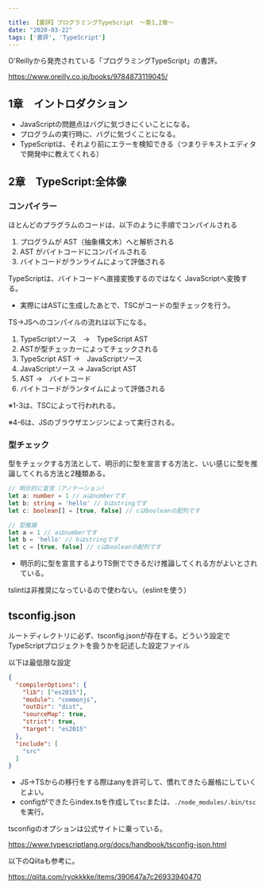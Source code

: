 ```yaml
---

title: 【書評】プログラミングTypeScript　〜第1,2章〜
date: "2020-03-22"
tags: ['書評', 'TypeScript']
---
```


O'Reillyから発売されている「プログラミングTypeScript」の書評。

https://www.oreilly.co.jp/books/9784873119045/


## 1章　イントロダクション

- JavaScriptの問題点はバグに気づきにくいことになる。
 - プログラムの実行時に、バグに気づくことになる。
- TypeScriptは、それより前にエラーを検知できる（つまりテキストエディタで開発中に教えてくれる）

##  2章　TypeScript:全体像

### コンパイラー

ほとんどのプラグラムのコードは、以下のように手順でコンパイルされる

1. プログラムが AST（抽象構文木）へと解析される
2. AST がバイトコードにコンパイルされる
3. バイトコードがランライムによって評価される

TypeScriptは、バイトコードへ直接変換するのではなく JavaScriptへ変換する。

- 実際にはASTに生成したあとで、TSCがコードの型チェックを行う。

TS→JSへのコンパイルの流れは以下になる。

1. TypeScriptソース　→　TypeScript AST
2. ASTが型チェッカーによってチェックされる 
3. TypeScript AST →　JavaScriptソース
4. JavaScriptソース → JavaScript AST
5. AST →　バイトコード
6. バイトコードがランタイムによって評価される

※1-3は、TSCによって行われれる。

※4-6は、JSのブラウザエンジンによって実行される。

 ### 型チェック

型をチェックする方法として、明示的に型を宣言する方法と、いい感じに型を推論してくれる方法と2種類ある。

```typescript
// 明示的に宣言（アノテーション）
let a: number = 1 // aはnumberです
let b: string = 'hello' // bはstringです
let c: boolean[] = [true, false] // cはbooleanの配列です

// 型推論
let a = 1 // aはnumberです
let b = 'hello' // bはstringです
let c = [true, false] // cはbooleanの配列です
```

- 明示的に型を宣言するよりTS側でできるだけ推論してくれる方がよいとされている。

tslintは非推奨になっているので使わない。（eslintを使う）

## tsconfig.json

ルートディレクトリに必ず、tsconfig.jsonが存在する。どういう設定でTypeScriptプロジェクトを扱うかを記述した設定ファイル

以下は最低限な設定

```json
{
  "compilerOptions": {
    "lib": ["es2015"], 
    "module": "commonjs", 
    "outDir": "dist", 
    "sourceMap": true, 
    "strict": true, 
    "target": "es2015"
  }, 
  "include": [
    "src" 
  ]
}

```

-  JS→TSからの移行をする際はanyを許可して、慣れてきたら厳格にしていくとよい。
- configができたらindex.tsを作成して```tsc```または、```./node_modules/.bin/tsc```を実行。

tsconfigのオプションは公式サイトに乗っている。

https://www.typescriptlang.org/docs/handbook/tsconfig-json.html

以下のQiitaも参考に。

https://qiita.com/ryokkkke/items/390647a7c26933940470



